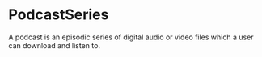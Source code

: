 # PodcastSeries

A podcast is an episodic series of digital audio or video files which a user can download and listen to.
